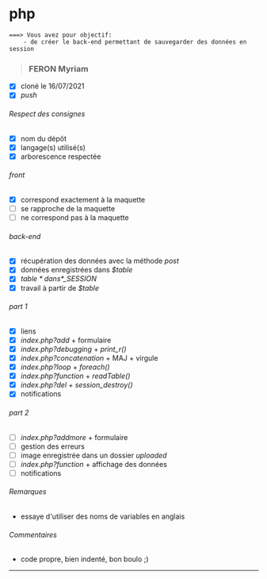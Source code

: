 # php
```
===> Vous avez pour objectif:
    - de créer le back-end permettant de sauvegarder des données en session
```

>### FERON Myriam
- [x] cloné le 16/07/2021
- [x] *push*
###### *Respect des consignes*
- [x] nom du dépôt
- [x] langage(s) utilisé(s)
- [x] arborescence respectée
###### *front*
- [x] correspond exactement à la maquette
- [ ] se rapproche de la maquette
- [ ] ne correspond pas à la maquette
###### *back-end*
- [x] récupération des données avec la méthode *post*
- [x] données enregistrées dans *$table*
- [x] *$table* dans *$_SESSION*
- [x] travail à partir de *$table*
###### *part 1*
- [x] liens
- [x] *index.php?add* + formulaire
- [x] *index.php?debugging* + *print_r()*
- [x] *index.php?concatenation* + MAJ + virgule
- [x] *index.php?loop* + *foreach()*
- [x] *index.php?function* + *readTable()*
- [x] *index.php?del* + *session_destroy()*
- [x] notifications
###### *part 2*
- [ ] *index.php?addmore* + formulaire
- [ ] gestion des erreurs
- [ ] image enregistrée dans un dossier *uploaded*
- [ ] *index.php?function* + affichage des données
- [ ] notifications
###### *Remarques*
- essaye d'utiliser des noms de variables en anglais
###### *Commentaires*
- code propre, bien indenté, bon boulo ;)
---
